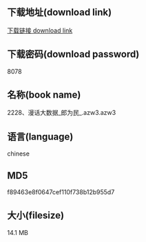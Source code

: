 ## 下载地址(download link)
[下载链接 download link](https://voluble-croquembouche-d321dc.netlify.app/?s=2228%E3%80%81%E6%BC%AB%E8%AF%9D%E5%A4%A7%E6%95%B0%E6%8D%AE_%E9%83%8E%E4%B8%BA%E6%B0%91_.azw3)

## 下载密码(download password)
8078

## 名称(book name)
2228、漫话大数据_郎为民_.azw3.azw3

## 语言(language)
chinese

## MD5
f89463e8f0647cef110f738b12b955d7

## 大小(filesize)
14.1 MB
